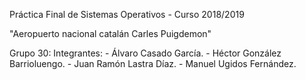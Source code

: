 Práctica Final de Sistemas Operativos - Curso 2018/2019

  "Aeropuerto nacional catalán Carles Puigdemon"
  
Grupo 30: 
  Integrantes:
    - Álvaro Casado García.
    - Héctor González Barrioluengo.
    - Juan Ramón Lastra Díaz.
    - Manuel Ugidos Fernández.

